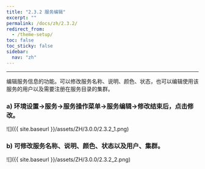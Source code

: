 ```yaml
---
title: "2.3.2 服务编辑"
excerpt: ""
permalink: /docs/zh/2.3.2/
redirect_from:
  - /theme-setup/
toc: false
toc_sticky: false
sidebar:
  nav: "zh"
---
```


---
编辑服务信息的功能。可以修改服务名称、说明、颜色、状态，也可以编辑使用该服务的用户以及需要注册在服务目录的集群。

### a\) 环境设置→服务→服务操作菜单→服务编辑→修改结束后，点击修改。
![]({{ site.baseurl }}/assets/ZH/3.0.0/2.3.2_1.png)

### b\) 可修改服务名称、说明、颜色、状态以及用户、集群。
![]({{ site.baseurl }}/assets/ZH/3.0.0/2.3.2_2.png)
